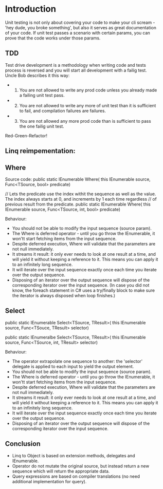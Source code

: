 # Introduction 
Unit testing is not only about covering your code to make your cli scream - 'hey dude, you broke something', but also it serves as great documentation of your code.
If unit test passes a scenario with certain params, you can prove that the code works under those params.

## TDD
Test drive development is a methodology when writing code and tests process is reversed and you will start all development with a failig test.
Uncle Bob describes it this way:
- 1. You are not allowed to write any prod code unless you already made a failing unit test pass.
- 2. You are not allowed to write any more of unit test than it is sufficient to fail, and compilation failures are failures.
- 3. You are not allowed any more prod code than is sufficient to pass the one failig unit test.

Red-Green-Refactor!

## Linq reimpementation:

## Where
Source code:
public static IEnumerable<TSource> Where(
    this IEnumerable<TSource> source,
    Func<TSource, bool> predicate)

// Lets the predicate use the index withit the sequence as well as the value. The index always starts at 0, and increments by 1 each time regardless
// of previous result from the predicate.
public static IEnumerable<TSource> Where(
    this IEnumerable<TSource> source,
    Func<TSource, int, bool> predicate)

Behaviour:
 - You should not be able to modify the input sequence (source param).
 - The Where is deferred operator - until you go throw the IEnumerable, it won'tt start fetching items from the input sequence.
 - Despite deferred execution, Where will validate that the parameters are not null immediately.
 - It streams it result: it only ever needs to look at one result at a time, and will yield it without keeping a reference to it.
 This means you can apply it to an infinitely long sequence.
 - It will iterate over the input sequence exactly once each time you iterate over the output sequence.
 - Disposing of an iterator over the output sequence will dispose of the corresponding iterator over the input sequence.
 (In case you did not know, the foreach statement in C# uses a try/finally block to make sure the iterator is always disposed when loop finishes.)

 ## Select
public static IEnumerable<TResult> Select<TSource, TResult>(
    this IEnumerable<TSource> source,
    Func<TSouce, TResult> selector)

public static IEnumeralbe<TResult> Select<TSource, TResult>(
    this IEnumerable<TSource> source,
    Func<TSource, int, TResult> selector)

Behaviour:
 - The operator extrapolate one sequence to another: the 'selector' delegate is applied to each input to yield the output element.
 - You should not be able to modify the input sequence (source param).
 - The Where is deferred operator - until you go throw the IEnumerable, it won'tt start fetching items from the input sequence.
 - Despite deferred execution, Where will validate that the parameters are not null immediately.
 - It streams it result: it only ever needs to look at one result at a time, and will yield it without keeping a reference to it.
 This means you can apply it to an infinitely long sequence.
 - It will iterate over the input sequence exactly once each time you iterate over the output sequence.
 - Disposing of an iterator over the output sequence will dispose of the corresponding iterator over the input sequence.

## Conclusion
 - Linq to Object is based on extension methods, delegates and IEnumerable<T>.
 - Operator do not mutate the original source, but instead return a new sequence which will return the appropriate data.
 - Query expressions are based on compiler translations (no need additional implementation for query).
